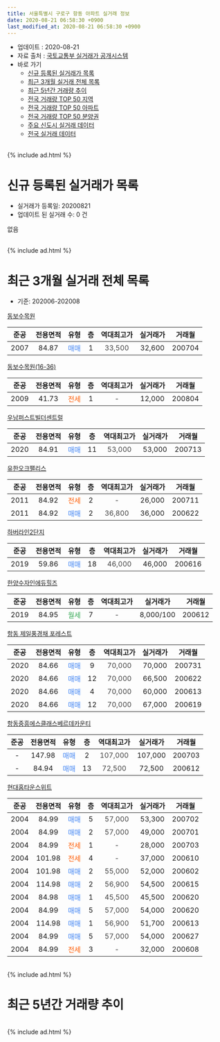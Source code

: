 ```yaml
---
title: 서울특별시 구로구 항동 아파트 실거래 정보
date: 2020-08-21 06:58:30 +0900
last_modified_at: 2020-08-21 06:58:30 +0900
---
```


* 업데이트 : 2020-08-21
* 자료 출처 : [국토교통부 실거래가 공개시스템](http://rt.molit.go.kr)
* 바로 가기
    * [신규 등록된 실거래가 목록](#신규-등록된-실거래가-목록)
    * [최근 3개월 실거래 전체 목록](#최근-3개월-실거래-전체-목록)
    * [최근 5년간 거래량 추이](#최근-5년간-거래량-추이)
    * [전국 거래량 TOP 50 지역](https://inasie.github.io/apt-trade-info/최근-3개월-전국에서-가장-거래가-많이-발생한-지역)
    * [전국 거래량 TOP 50 아파트](https://inasie.github.io/apt-trade-info/최근-3개월-전국에서-가장-거래가-많이-발생한-아파트)
    * [전국 거래량 TOP 50 분양권](https://inasie.github.io/apt-trade-info/최근-3개월-전국에서-가장-거래가-많이-발생한-분양권)
    * [주요 신도시 실거래 데이터](https://inasie.github.io/apt-trade-info/주요-신도시)
    * [전국 실거래 데이터](https://inasie.github.io/apt-trade-info/전국)
<br>
{% include ad.html %}
<br>

# 신규 등록된 실거래가 목록
* 실거래가 등록일: 20200821
* 업데이트 된 실거래 수: 0 건

없음

<br>
{% include ad.html %}
<br>

# 최근 3개월 실거래 전체 목록
* 기준: 202006-202008


[동보수목원](https://search.naver.com/search.naver?query=%EC%84%9C%EC%9A%B8%ED%8A%B9%EB%B3%84%EC%8B%9C+%EA%B5%AC%EB%A1%9C%EA%B5%AC+%ED%95%AD%EB%8F%99+%EB%8F%99%EB%B3%B4%EC%88%98%EB%AA%A9%EC%9B%90)

|준공|전용면적|유형|층|역대최고가|실거래가|거래월|
|:---:|:---:|:---:|:---:|:---:|:---:|:---:|
|2007|84.87|<span style="color:#4285f3">매매</span>|1|<span style="color:#444444">33,500</span>|32,600|200704|

[동보수목원(16-36)](https://search.naver.com/search.naver?query=%EC%84%9C%EC%9A%B8%ED%8A%B9%EB%B3%84%EC%8B%9C+%EA%B5%AC%EB%A1%9C%EA%B5%AC+%ED%95%AD%EB%8F%99+%EB%8F%99%EB%B3%B4%EC%88%98%EB%AA%A9%EC%9B%90%2816-36%29)

|준공|전용면적|유형|층|역대최고가|실거래가|거래월|
|:---:|:---:|:---:|:---:|:---:|:---:|:---:|
|2009|41.73|<span style="color:#ff5a00">전세</span>|1|<span style="color:#444444">-</span>|12,000|200804|

[우남퍼스트빌더센트럴](https://search.naver.com/search.naver?query=%EC%84%9C%EC%9A%B8%ED%8A%B9%EB%B3%84%EC%8B%9C+%EA%B5%AC%EB%A1%9C%EA%B5%AC+%ED%95%AD%EB%8F%99+%EC%9A%B0%EB%82%A8%ED%8D%BC%EC%8A%A4%ED%8A%B8%EB%B9%8C%EB%8D%94%EC%84%BC%ED%8A%B8%EB%9F%B4)

|준공|전용면적|유형|층|역대최고가|실거래가|거래월|
|:---:|:---:|:---:|:---:|:---:|:---:|:---:|
|2020|84.91|<span style="color:#4285f3">매매</span>|11|<span style="color:#444444">53,000</span>|53,000|200713|

[유한오크팰리스](https://search.naver.com/search.naver?query=%EC%84%9C%EC%9A%B8%ED%8A%B9%EB%B3%84%EC%8B%9C+%EA%B5%AC%EB%A1%9C%EA%B5%AC+%ED%95%AD%EB%8F%99+%EC%9C%A0%ED%95%9C%EC%98%A4%ED%81%AC%ED%8C%B0%EB%A6%AC%EC%8A%A4)

|준공|전용면적|유형|층|역대최고가|실거래가|거래월|
|:---:|:---:|:---:|:---:|:---:|:---:|:---:|
|2011|84.92|<span style="color:#ff5a00">전세</span>|2|<span style="color:#444444">-</span>|26,000|200711|
|2011|84.92|<span style="color:#4285f3">매매</span>|2|<span style="color:#444444">36,800</span>|36,000|200622|

[하버라인2단지](https://search.naver.com/search.naver?query=%EC%84%9C%EC%9A%B8%ED%8A%B9%EB%B3%84%EC%8B%9C+%EA%B5%AC%EB%A1%9C%EA%B5%AC+%ED%95%AD%EB%8F%99+%ED%95%98%EB%B2%84%EB%9D%BC%EC%9D%B82%EB%8B%A8%EC%A7%80)

|준공|전용면적|유형|층|역대최고가|실거래가|거래월|
|:---:|:---:|:---:|:---:|:---:|:---:|:---:|
|2019|59.86|<span style="color:#4285f3">매매</span>|18|<span style="color:#444444">46,000</span>|46,000|200616|

[한양수자인에듀힐즈](https://search.naver.com/search.naver?query=%EC%84%9C%EC%9A%B8%ED%8A%B9%EB%B3%84%EC%8B%9C+%EA%B5%AC%EB%A1%9C%EA%B5%AC+%ED%95%AD%EB%8F%99+%ED%95%9C%EC%96%91%EC%88%98%EC%9E%90%EC%9D%B8%EC%97%90%EB%93%80%ED%9E%90%EC%A6%88)

|준공|전용면적|유형|층|역대최고가|실거래가|거래월|
|:---:|:---:|:---:|:---:|:---:|:---:|:---:|
|2019|84.95|<span style="color:#34a853">월세</span>|7|<span style="color:#444444">-</span>|8,000/100|200612|

[항동 제일풍경채 포레스트](https://search.naver.com/search.naver?query=%EC%84%9C%EC%9A%B8%ED%8A%B9%EB%B3%84%EC%8B%9C+%EA%B5%AC%EB%A1%9C%EA%B5%AC+%ED%95%AD%EB%8F%99+%ED%95%AD%EB%8F%99+%EC%A0%9C%EC%9D%BC%ED%92%8D%EA%B2%BD%EC%B1%84+%ED%8F%AC%EB%A0%88%EC%8A%A4%ED%8A%B8)

|준공|전용면적|유형|층|역대최고가|실거래가|거래월|
|:---:|:---:|:---:|:---:|:---:|:---:|:---:|
|2020|84.66|<span style="color:#4285f3">매매</span>|9|<span style="color:#444444">70,000</span>|70,000|200731|
|2020|84.66|<span style="color:#4285f3">매매</span>|12|<span style="color:#444444">70,000</span>|66,500|200622|
|2020|84.66|<span style="color:#4285f3">매매</span>|4|<span style="color:#444444">70,000</span>|60,000|200613|
|2020|84.66|<span style="color:#4285f3">매매</span>|12|<span style="color:#444444">70,000</span>|67,000|200619|

[항동중흥에스클래스베르데카운티](https://search.naver.com/search.naver?query=%EC%84%9C%EC%9A%B8%ED%8A%B9%EB%B3%84%EC%8B%9C+%EA%B5%AC%EB%A1%9C%EA%B5%AC+%ED%95%AD%EB%8F%99+%ED%95%AD%EB%8F%99%EC%A4%91%ED%9D%A5%EC%97%90%EC%8A%A4%ED%81%B4%EB%9E%98%EC%8A%A4%EB%B2%A0%EB%A5%B4%EB%8D%B0%EC%B9%B4%EC%9A%B4%ED%8B%B0)

|준공|전용면적|유형|층|역대최고가|실거래가|거래월|
|:---:|:---:|:---:|:---:|:---:|:---:|:---:|
|-|147.98|<span style="color:#4285f3">매매</span>|2|<span style="color:#444444">107,000</span>|107,000|200703|
|-|84.94|<span style="color:#4285f3">매매</span>|13|<span style="color:#444444">72,500</span>|72,500|200612|

[현대홈타운스위트](https://search.naver.com/search.naver?query=%EC%84%9C%EC%9A%B8%ED%8A%B9%EB%B3%84%EC%8B%9C+%EA%B5%AC%EB%A1%9C%EA%B5%AC+%ED%95%AD%EB%8F%99+%ED%98%84%EB%8C%80%ED%99%88%ED%83%80%EC%9A%B4%EC%8A%A4%EC%9C%84%ED%8A%B8)

|준공|전용면적|유형|층|역대최고가|실거래가|거래월|
|:---:|:---:|:---:|:---:|:---:|:---:|:---:|
|2004|84.99|<span style="color:#4285f3">매매</span>|5|<span style="color:#444444">57,000</span>|53,300|200702|
|2004|84.99|<span style="color:#4285f3">매매</span>|2|<span style="color:#444444">57,000</span>|49,000|200701|
|2004|84.99|<span style="color:#ff5a00">전세</span>|1|<span style="color:#444444">-</span>|28,000|200703|
|2004|101.98|<span style="color:#ff5a00">전세</span>|4|<span style="color:#444444">-</span>|37,000|200610|
|2004|101.98|<span style="color:#4285f3">매매</span>|2|<span style="color:#444444">55,000</span>|52,000|200602|
|2004|114.98|<span style="color:#4285f3">매매</span>|2|<span style="color:#444444">56,900</span>|54,500|200615|
|2004|84.98|<span style="color:#4285f3">매매</span>|1|<span style="color:#444444">45,500</span>|45,500|200620|
|2004|84.99|<span style="color:#4285f3">매매</span>|5|<span style="color:#444444">57,000</span>|54,000|200620|
|2004|114.98|<span style="color:#4285f3">매매</span>|1|<span style="color:#444444">56,900</span>|51,700|200613|
|2004|84.99|<span style="color:#4285f3">매매</span>|5|<span style="color:#444444">57,000</span>|54,000|200627|
|2004|84.99|<span style="color:#ff5a00">전세</span>|3|<span style="color:#444444">-</span>|32,000|200608|


<br>
{% include ad.html %}
<br>

# 최근 5년간 거래량 추이


<div style="width:100%;">
    <canvas id="deal_progress" height="200"></canvas>
</div>

<script>
new Chart(document.getElementById("deal_progress"), {
    type: 'line',
    data: {
        labels: ['201508','201509','201510','201511','201512','201601','201602','201603','201604','201605','201606','201607','201608','201609','201610','201611','201612','201701','201702','201703','201704','201705','201706','201707','201708','201709','201710','201711','201712','201801','201802','201803','201804','201805','201806','201807','201808','201809','201810','201811','201812','201901','201902','201903','201904','201905','201906','201907','201908','201909','201910','201911','201912','202001','202002','202003','202004','202005','202006','202007','202008'],
        datasets: [{
            label: '매매',
            pointRadius: 1,
            data: [2, 3, 6, 1, 1, 0, 2, 1, 2, 2, 0, 2, 2, 2, 4, 0, 1, 0, 2, 3, 1, 2, 6, 7, 5, 1, 2, 3, 3, 1, 1, 3, 2, 0, 0, 2, 3, 7, 5, 2, 11, 2, 1, 4, 2, 2, 0, 2, 5, 1, 7, 8, 3, 1, 10, 7, 1, 6, 12, 6, 0],
            borderColor: "rgba(255, 201, 14, 1)",
            backgroundColor: "rgba(255, 201, 14, 0.5)",
            fill: false,
            lineTension: 0
        },{
            label: '전월세',
            pointRadius: 1,
            data: [1, 0, 3, 2, 0, 1, 3, 1, 3, 4, 1, 4, 1, 1, 5, 1, 8, 0, 2, 0, 3, 1, 2, 3, 1, 2, 2, 2, 2, 1, 1, 2, 4, 2, 4, 3, 4, 5, 3, 3, 1, 2, 1, 9, 4, 5, 3, 6, 2, 6, 4, 4, 7, 7, 3, 4, 2, 2, 3, 2, 1],
            borderColor: "rgba(0, 141, 185, 1)",
            backgroundColor: "rgba(0, 141, 185, 0.5)",
            fill: false,
            lineTension: 0
        }
        ]
    },
    options: {
        responsive: true,
        title: {
            display: false
        },
        tooltips: {
            mode: 'index',
            intersect: false
        },
        hover: {
            mode: 'nearest',
            intersect: true
        },
        scales: {
            xAxes: [{
                display: true,
                scaleLabel: {
                    display: true,
                    labelString: '년/월'
                }
            }],
            yAxes: [{
                display: true,
                ticks: {
                    suggestedMin: 0,
                },
                scaleLabel: {
                    display: true,
                    labelString: '실거래 수'
                }
            }]
        }
    }
});

</script>


<br>
{% include ad.html %}
<br>

